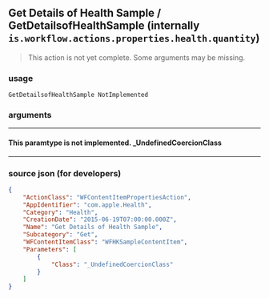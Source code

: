 
## Get Details of Health Sample / GetDetailsofHealthSample (internally `is.workflow.actions.properties.health.quantity`)

> This action is not yet complete. Some arguments may be missing.



### usage
```
GetDetailsofHealthSample NotImplemented
```

### arguments

---

#### This paramtype is not implemented. _UndefinedCoercionClass

---

### source json (for developers)

```json
{
	"ActionClass": "WFContentItemPropertiesAction",
	"AppIdentifier": "com.apple.Health",
	"Category": "Health",
	"CreationDate": "2015-06-19T07:00:00.000Z",
	"Name": "Get Details of Health Sample",
	"Subcategory": "Get",
	"WFContentItemClass": "WFHKSampleContentItem",
	"Parameters": [
		{
			"Class": "_UndefinedCoercionClass"
		}
	]
}
```
